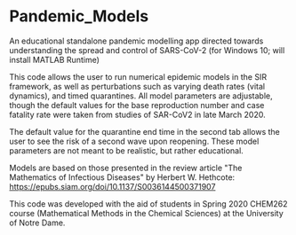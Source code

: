 # Pandemic_Models
An educational standalone pandemic modelling app directed towards understanding the spread and control of SARS-CoV-2 (for Windows 10; will
install MATLAB Runtime)

This code allows the user to run numerical epidemic models in the SIR framework, as well as perturbations such as varying death rates (vital 
dynamics), and timed quarantines. All model parameters are adjustable, though the default values for the base reproduction number and case fatality rate were taken from studies of SAR-CoV2 in late March 2020.

The default value for the quarantine end time in the second tab allows the user to see the risk of a second wave upon reopening. These model parameters are not meant to be realistic, but rather educational.

Models are based on those presented in the review article "The Mathematics of Infectious Diseases" by Herbert W. Hethcote: https://epubs.siam.org/doi/10.1137/S0036144500371907

This code was developed with the aid of students in Spring 2020 CHEM262 course (Mathematical Methods in the Chemical Sciences) at the 
University of Notre Dame. 
